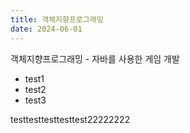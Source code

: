 ```yaml
---
title: 객체지향프로그래밍
date: 2024-06-01
---
```


객체지향프로그래밍 - 자바를 사용한 게임 개발

<!--more-->

- test1
- test2
- test3

testtesttesttesttest22222222

